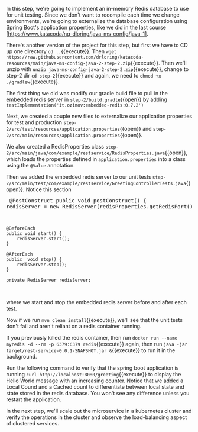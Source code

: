 In this step, we're going to implement an in-memory Redis database to use for unit testing.  Since we don't want to recompile each time we change environments, we're going to externalize the database configuration using Spring Boot's application properties, like we did in the last course [https://www.katacoda/ng-dloring/java-ms-config/java-1].

There's another version of the project for this step, but first we have to CD up one directory `cd ..`{{execute}}.  Then `wget https://raw.githubusercontent.com/drloring/katacoda-resources/main/java-ms-config-java-2-step-2.zip`{{execute}}.  Then we'll unzip with `unzip java-ms-config-java-2-step-2.zip`{{execute}}, change to step-2 dir `cd step-2`{{execute}} and again, we need to `chmod +x ./gradlew`{{execute}}.

The first thing we did was modify our gradle build file to pull in the embedded redis server in `step-2/build.gradle`{{open}} by adding `testImplementation('it.ozimov:embedded-redis:0.7.2')`

Next, we created a couple new files to externalize our application properties for test and production `step-2/src/test/resources/application.properties`{{open}} and `step-2/src/main/resources/application.properties`{{open}}.  

We also created a RedisProperties class `step-2/src/main/java/com/example/restservice/RedisProperties.java`{{open}}, which loads the properties defined in `application.properties` into a class using the `@Value` annotation.

Then we added the embedded redis server to our unit tests `step-2/src/main/test/com/example/restservice/GreetingControllerTests.java`{{open}}.
Notice this section <pre>
	@PostConstruct
	public  void postConstruct() {
		redisServer = new RedisServer(redisProperties.getRedisPort());
	}

	@BeforeEach
	public void start() {
		redisServer.start();
	}

	@AfterEach
	public  void stop() {
		redisServer.stop();
	}

	private RedisServer redisServer;
</pre>
where we start and stop the embedded redis server before and after each test.

Now if we run `mvn clean install`{{execute}}, we'll see that the unit tests don't fail and aren't reliant on a redis container running.

If you previously killed the redis container, then run `docker run --name myredis -d --rm -p 6379:6379 redis`{{execute}} again, then run `java -jar target/rest-service-0.0.1-SNAPSHOT.jar &`{{execute}} to run it in the background.

Run the following command to verify that the spring boot application is running `curl http://localhost:8080/greeting`{{execute}} to display the Hello World message with an increasing counter.  Notice that we added a Local Cound and a Cached count to differentiate between local state and state stored in the redis database.  You won't see any difference unless you restart the application.
	
In the next step, we'll scale out the microservice in a kubernetes cluster and verify the operations in the cluster and observe the load-balancing aspect of clustered services.
